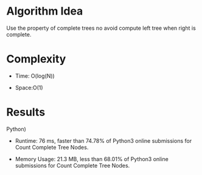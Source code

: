 # Algorithm Idea

Use the property of complete trees no avoid compute left tree when right is complete.

# Complexity

- Time: O(log(N))

- Space:O(1)

# Results

Python)

- Runtime: 76 ms, faster than 74.78% of Python3 online submissions for Count Complete Tree Nodes.

- Memory Usage: 21.3 MB, less than 68.01% of Python3 online submissions for Count Complete Tree Nodes.